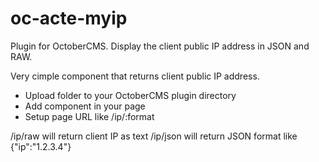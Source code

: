 # oc-acte-myip
Plugin for OctoberCMS. Display the client public IP address in JSON and RAW.

Very cimple component that returns client public IP address.

- Upload folder to your OctoberCMS plugin directory
- Add component in your page
- Setup page URL like /ip/:format

/ip/raw will return client IP as text
/ip/json will return JSON format like {"ip":"1.2.3.4"}
